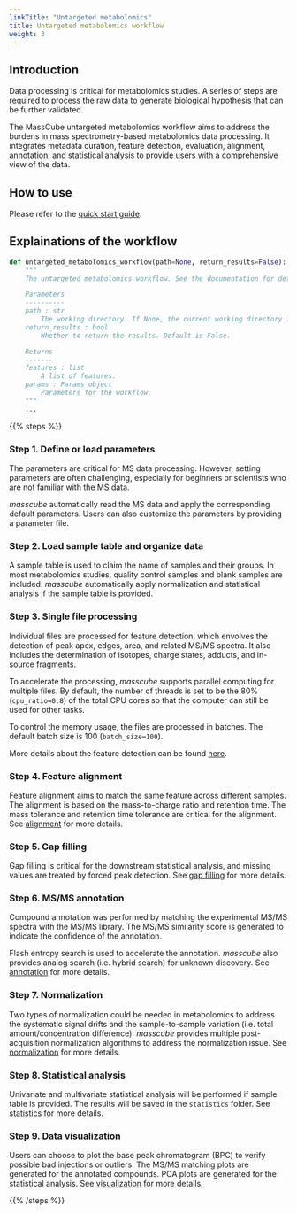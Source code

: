 ```yaml
---
linkTitle: "Untargeted metabolomics"
title: Untargeted metabolomics workflow
weight: 3
---
```


## Introduction

Data processing is critical for metabolomics studies. A series of steps are required to process the raw data to generate biological hypothesis that can be further validated.

The MassCube untargeted metabolomics workflow aims to address the burdens in mass spectrometry-based metabolomics data processing. It integrates metadata curation, feature detection, evaluation, alignment, annotation, and statistical analysis to provide users with a comprehensive view of the data.

## How to use

Please refer to the [quick start guide](/docs/quickstart).

## Explainations of the workflow

```python {linenos=table,hl_lines=[],linenostar=1}
def untargeted_metabolomics_workflow(path=None, return_results=False):
    """
    The untargeted metabolomics workflow. See the documentation for details.

    Parameters
    ----------
    path : str
        The working directory. If None, the current working directory is used.
    return_results : bool
        Whether to return the results. Default is False.

    Returns
    -------
    features : list
        A list of features.
    params : Params object
        Parameters for the workflow.
    """
    ...
```

{{% steps %}}

### Step 1. Define or load parameters

The parameters are critical for MS data processing. However, setting parameters are often challenging, especially for beginners or scientists who are not familiar with the MS data.

_masscube_ automatically read the MS data and apply the corresponding default parameters. Users can also customize the parameters by providing a parameter file.

### Step 2. Load sample table and organize data

A sample table is used to claim the name of samples and their groups. In most metabolomics studies, quality control samples and blank samples are included. _masscube_ automatically apply normalization and statistical analysis if the sample table is provided.

### Step 3. Single file processing

Individual files are processed for feature detection, which envolves the detection of peak apex, edges, area, and related MS/MS spectra. It also includes the determination of isotopes, charge states, adducts, and in-source fragments.

To accelerate the processing, _masscube_ supports parallel computing for multiple files. By default, the number of threads is set to be the 80% (`cpu_ratio=0.8`) of the total CPU cores so that the computer can still be used for other tasks.

To control the memory usage, the files are processed in batches. The default batch size is 100 (`batch_size=100`).

More details about the feature detection can be found [here](/docs/algorithms/feature_detection).

### Step 4. Feature alignment

Feature alignment aims to match the same feature across different samples. The alignment is based on the mass-to-charge ratio and retention time. The mass tolerance and retention time tolerance are critical for the alignment. See [alignment](/docs/algorithms/alignment) for more details.

### Step 5. Gap filling

Gap filling is critical for the downstream statistical analysis, and missing values are treated by forced peak detection. See [gap filling](/docs/algorithms/gap_filling) for more details.

### Step 6. MS/MS annotation

Compound annotation was performed by matching the experimental MS/MS spectra with the MS/MS library. The MS/MS similarity score is generated to indicate the confidence of the annotation.

Flash entropy search is used to accelerate the annotation. _masscube_ also provides analog search (i.e. hybrid search) for unknown discovery. See [annotation](/docs/algorithms/annotation) for more details.

### Step 7. Normalization

Two types of normalization could be needed in metabolomics to address the systematic signal drifts and the sample-to-sample variation (i.e. total amount/concentration difference). _masscube_ provides multiple post-acquisition normalization algorithms to address the normalization issue. See [normalization](/docs/algorithms/normalization) for more details.

### Step 8. Statistical analysis

Univariate and multivariate statistical analysis will be performed if sample table is provided. The results will be saved in the `statistics` folder. See [statistics](/docs/algorithms/statistics) for more details.

### Step 9. Data visualization

Users can choose to plot the base peak chromatogram (BPC) to verify possible bad injections or outliers. The MS/MS matching plots are generated for the annotated compounds. PCA plots are generated for the statistical analysis. See [visualization](/docs/algorithms/visualization) for more details.

{{% /steps %}}
